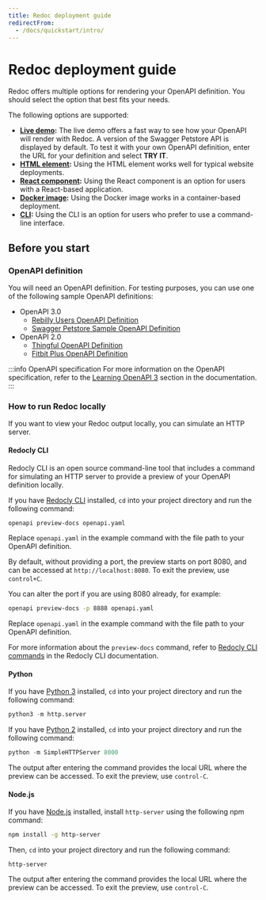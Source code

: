 ```yaml
---
title: Redoc deployment guide
redirectFrom:
  - /docs/quickstart/intro/
---
```


# Redoc deployment guide

Redoc offers multiple options for rendering your OpenAPI definition.
You should select the option that best fits your needs.

The following options are supported:

- **[Live demo](https://redocly.github.io/redoc/):**
  The live demo offers a fast way to see how your OpenAPI will render with Redoc.
  A version of the Swagger Petstore API is displayed by default. To test it with your own OpenAPI definition, enter the URL for your
  definition and select **TRY IT**.
- **[HTML element](./html.md):**
  Using the HTML element works well for typical website deployments.
- **[React component](./react.md):**
  Using the React component is an option for users with a React-based application.
- **[Docker image](./docker.md):**
  Using the Docker image works in a container-based deployment.
- **[CLI](./cli.md):**
  Using the CLI is an option for users who prefer to use a command-line interface.

## Before you start

### OpenAPI definition

You will need an OpenAPI definition. For testing purposes, you can use one of the following sample OpenAPI definitions:

- OpenAPI 3.0
  - [Rebilly Users OpenAPI Definition](https://raw.githubusercontent.com/Rebilly/api-definitions/main/openapi/users.yaml)
  - [Swagger Petstore Sample OpenAPI Definition](https://petstore3.swagger.io/api/v3/openapi.json)
- OpenAPI 2.0
  - [Thingful OpenAPI Definition](https://raw.githubusercontent.com/thingful/openapi-spec/master/spec/swagger.yaml)
  - [Fitbit Plus OpenAPI Definition](https://raw.githubusercontent.com/TwineHealth/TwineDeveloperDocs/master/spec/swagger.yaml)

:::info OpenAPI specification
For more information on the OpenAPI specification, refer to the [Learning OpenAPI 3](https://redocly.com/docs/resources/learning-openapi/)
section in the documentation.
:::

### How to run Redoc locally

If you want to view your Redoc output locally, you can simulate an HTTP server.

#### Redocly CLI

Redocly CLI is an open source command-line tool that includes a command
for simulating an HTTP server to provide a preview of your OpenAPI definition locally.

If you have [Redocly CLI](https://redocly.com/docs/cli/#installation-and-usage) installed, `cd` into your
project directory and run the following command:

```bash
openapi preview-docs openapi.yaml
```

Replace `openapi.yaml` in the example command with the file path to your OpenAPI definition.

By default, without providing a port, the preview starts on port 8080, and can be accessed at `http://localhost:8080`.
To exit the preview, use `control+C`.

You can alter the port if you are using 8080 already, for example:

```bash
openapi preview-docs -p 8888 openapi.yaml
```

Replace `openapi.yaml` in the example command with the file path to your OpenAPI definition.

For more information about the `preview-docs` command, refer to
[Redocly CLI commands](https://redocly.com/docs/cli/commands/preview-docs/#preview-docs) in the Redocly CLI documentation.

#### Python

If you have [Python 3](https://www.python.org/downloads/) installed, `cd` into your
project directory and run the following command:

```python
python3 -m http.server
```

If you have [Python 2](https://www.python.org/downloads/) installed, `cd` into your
project directory and run the following command:

```python
python -m SimpleHTTPServer 8000
```

The output after entering the command provides the local URL where the preview can be accessed.
To exit the preview, use `control-C`.

#### Node.js

If you have [Node.js](https://nodejs.org/en/download/) installed, install `http-server`
using the following npm command:

```bash
npm install -g http-server
```

Then, `cd` into your project directory and run the following command:

```node
http-server
```

The output after entering the command provides the local URL where the preview can be accessed.
To exit the preview, use `control-C`.
